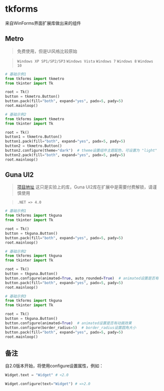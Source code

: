 # tkforms
来自WinForms界面扩展库做出来的组件

## Metro 
> 免费使用，但是UI风格比较原始

> `Windows XP SP1/SP2/SP3`
> `Windows Vista`
> `Windows 7`
> `Windows 8`
> `Windows 10`

```python
# 基础示例1
from tkforms import tkmetro
from tkinter import Tk

root = Tk()
button = tkmetro.Button()
button.pack(fill="both", expand="yes", padx=5, pady=5)
root.mainloop()
```

```python
# 基础示例2
from tkforms import tkmetro
from tkinter import Tk

root = Tk()
button1 = tkmetro.Button()
button1.pack(fill="both", expand="yes", padx=5, pady=5)
button2 = tkmetro.Button()
button2.configure(theme="dark")  # theme设置组件主题配色，可设置为 "light" 或 "dark"
button2.pack(fill="both", expand="yes", padx=5, pady=5)
root.mainloop()
```


## Guna UI2
> [项目地址](https://www.nuget.org/packages/Guna.UI2.WinForms) 这只是实验上的库，Guna UI2库在扩展中是需要付费解锁，请谨慎使用

> `.NET => 4.0`

```python
# 基础示例1
from tkforms import tkguna
from tkinter import Tk

root = Tk()
button = tkguna.Button()
button.pack(fill="both", expand="yes", padx=5, pady=5)
root.mainloop()
```

```python
# 基础示例2
from tkforms import tkguna
from tkinter import Tk

root = Tk()
button = tkguna.Button()
button.configure(animated=True, auto_rounded=True)  # animated设置是否有动画效果 auto_rounded自动设置圆角的大小
button.pack(fill="both", expand="yes", padx=5, pady=5)
root.mainloop()
```

```python
# 基础示例3
from tkforms import tkguna
from tkinter import Tk

root = Tk()
button = tkguna.Button()
button.configure(animated=True)  # animated设置是否有动画效果
button.configure(border_radius=5)  # border_radius设置圆角大小
button.pack(fill="both", expand="yes", padx=5, pady=5)
root.mainloop()
```

## 备注
自2.0版本开始，将使用configure设置属性，例如：
```python
Widget.text = "Widget" # <2.0
```
```python
Widget.configure(text="Widget") # =>2.0
```